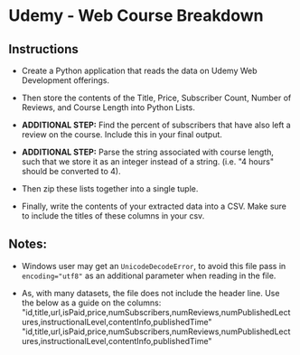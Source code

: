 # Udemy - Web Course Breakdown

## Instructions

* Create a Python application that reads the data on Udemy Web Development offerings.

* Then store the contents of the Title, Price, Subscriber Count, Number of Reviews, and Course Length into Python Lists.

* **ADDITIONAL STEP:** Find the percent of subscribers that have also left a review on the course. Include this in your final output.

* **ADDITIONAL STEP:** Parse the string associated with course length, such that we store it as an integer instead of a string. (i.e. "4 hours" should be converted to 4).

* Then zip these lists together into a single tuple.

* Finally, write the contents of your extracted data into a CSV. Make sure to include the titles of these columns in your csv.

## Notes:

* Windows user may get an `UnicodeDecodeError`, to avoid this file pass in `encoding="utf8"` as an additional parameter when reading in the file.

* As, with many datasets, the file does not include the header line. Use the below as a guide on the columns: "id,title,url,isPaid,price,numSubscribers,numReviews,numPublishedLectures,instructionalLevel,contentInfo,publishedTime"
"id,title,url,isPaid,price,numSubscribers,numReviews,numPublishedLectures,instructionalLevel,contentInfo,publishedTime"